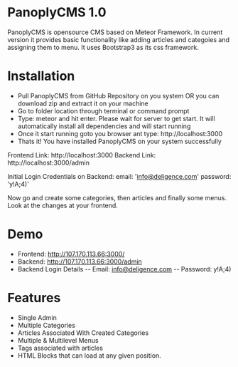 # PanoplyCMS 1.0
PanoplyCMS is opensource CMS based on Meteor Framework. In current version it provides basic functionality like adding articles and categoies and assigning them to menu. It uses Bootstrap3 as its css framework.

# Installation
- Pull PanoplyCMS from GitHub Repository on you system OR you can download zip and extract it on your machine
- Go to folder location through terminal or command prompt
- Type: meteor and hit enter. Please wait for server to get start. It will automatically install all dependencies and will start running
- Once it start running goto you browser ant type: http://localhost:3000
- Thats it! You have installed PanoplyCMS on your system successfully

Frontend Link: http://localhost:3000
Backend Link: http://localhost:3000/admin

Initial Login Credentials on Backend:
    email: 'info@deligence.com'
    password: 'y!A;4)'

Now go and create some categories, then articles and finally some menus. Look at the changes at your frontend.

# Demo
- Frontend: http://107.170.113.66:3000/
- Backend: http://107.170.113.66:3000/admin
- Backend Login Details
	-- Email: info@deligence.com
	-- Password: y!A;4)

# Features
- Single Admin
- Multiple Categories
- Articles Associated With Created Categories
- Multiple & Multilevel Menus
- Tags associated with articles
- HTML Blocks that can load at any given position.
